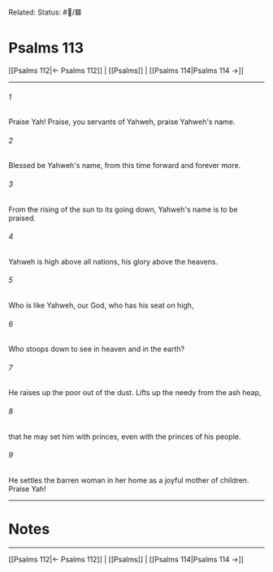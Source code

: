 Related:
Status: #📖/🟥
# Psalms 113

[[Psalms 112|← Psalms 112]] | [[Psalms]] | [[Psalms 114|Psalms 114 →]]
***



###### 1 
Praise Yah! Praise, you servants of Yahweh, praise Yahweh's name. 

###### 2 
Blessed be Yahweh's name, from this time forward and forever more. 

###### 3 
From the rising of the sun to its going down, Yahweh's name is to be praised. 

###### 4 
Yahweh is high above all nations, his glory above the heavens. 

###### 5 
Who is like Yahweh, our God, who has his seat on high, 

###### 6 
Who stoops down to see in heaven and in the earth? 

###### 7 
He raises up the poor out of the dust. Lifts up the needy from the ash heap, 

###### 8 
that he may set him with princes, even with the princes of his people. 

###### 9 
He settles the barren woman in her home as a joyful mother of children. Praise Yah!

---
# Notes


***
[[Psalms 112|← Psalms 112]] | [[Psalms]] | [[Psalms 114|Psalms 114 →]]
